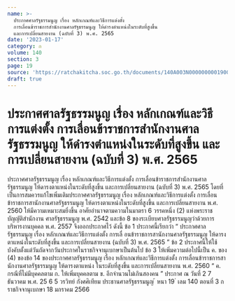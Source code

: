 ```yaml
---
name: >-
  ประกาศศาลรัฐธรรมนูญ เรื่อง หลักเกณฑ์และวิธีการแต่งตั้ง
  การเลื่อนข้าราชการสำนักงานศาลรัฐธรรมนูญ ให้ดำรงตำแหน่งในระดับที่สูงขึ้น
  และการเปลี่ยนสายงาน (ฉบับที่ 3) พ.ศ. 2565
date: '2023-01-17'
category: ก
volume: 140
section: 3
page: 19
source: 'https://ratchakitcha.soc.go.th/documents/140A003N0000000001900.pdf'
draft: true
---
```


# ประกาศศาลรัฐธรรมนูญ เรื่อง หลักเกณฑ์และวิธีการแต่งตั้ง การเลื่อนข้าราชการสำนักงานศาลรัฐธรรมนูญ ให้ดำรงตำแหน่งในระดับที่สูงขึ้น และการเปลี่ยนสายงาน (ฉบับที่ 3) พ.ศ. 2565

ประกาศศาลรัฐธรรมนูญ เรื่อง หลักเกณฑ์และวิธีการแต่งตั้ง การเลื่อนข้าราชการสำนักงานศาลรัฐธรรมนูญ ให้ดารงตาแหน่งในระดับที่สูงขึ้น และการเปลี่ยนสายงาน (ฉบับที่ 3) พ.ศ. 2565 โดยที่เป็นการสมควรแก้ไขเพิ่มเติมประกาศศาลรัฐธรรมนูญ เรื่อง หลักเกณฑ์และวิธีการแต่งตั้ง การเลื่อนข้าราชการสานักงานศาลรัฐธรรมนูญ ให้ดารงตาแหน่งในระดับที่สูงขึ้น และการเปลี่ยนสายงาน พ.ศ. 2560 ให้มีความเหมาะสมยิ่งขึ้น อาศัยอำนาจตามความในมาตรา 6 วรรคหนึ่ง (2) แห่งพระราชบัญญัติสำนักงาน ศาลรัฐธรรมนูญ พ.ศ. 2542 และข้อ 8 ของระเบียบศาลรัฐธรรมนูญว่าด้วยการบริหารงานบุคคล พ.ศ. 2557 จึงออกประกาศไว้ ดังนี้ ข้อ 1 ประกาศนี้เรียกว่า “ ประกาศศาลรัฐธรรมนูญ เรื่อง หลักเกณฑ์และวิธีการแต่งตั้ง การเลื่ อนข้าราชการสานักงานศาลรัฐธรรมนูญ ให้ดารงตาแหน่งในระดับที่สูงขึ้น และการเปลี่ยนสายงาน (ฉบับที่ 3) พ.ศ. 2565 ” ข้อ 2 ประกาศนี้ให้ใช้บังคับตั้งแต่วันถัดจากวันประกาศในราชกิจจานุเบกษาเป็นต้นไป ข้อ 3 ให้เพิ่มความต่อไปนี้เป็น ค. ของ (4) ของข้อ 14 ของประกาศศาลรัฐธรรมนูญ เรื่อง หลักเกณฑ์และวิธีการแต่งตั้ง การเลื่อนข้าราชการสานักงานศาลรัฐธรรมนูญ ให้ดารงตาแหน่ง ในระดับที่สูงขึ้น และการเปลี่ยนสายงาน พ.ศ. 2560 “ ค. กรณีที่ไม่มีบุคคลตาม ก. ให้เพิ่มบุคคลตาม ข. อีกจำนวนไม่เกินสองคน ” ประกาศ ณ วันที่ 2 7 ธันวาคม พ.ศ. 25 6 5 วรวิทย์ กังศศิเทียม ประธานศาลรัฐธรรมนูญ ้ หนา 19 ่ เลม 140 ตอนที่ 3 ก ราชกิจจานุเบกษา 18 มกราคม 2566
